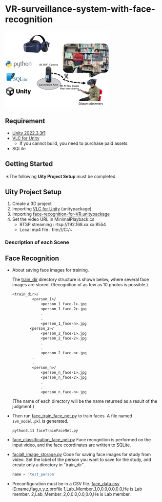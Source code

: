 # VR-surveillance-system-with-face-recognition

<img src="/images/VR_concept_for_github.png" alt="VR_concept" width="340px">

## Requirement
* [Unity 2022.3.3f1](unityhub://2022.3.3f1/7cdc2969a641)
* [VLC for Unity](https://www.videolan.org/developers/unity.html)
  * If you cannot build, you need to purchase paid assets
* SQLite

## Getting Started
＊The following **Uity Project Setup** must be completed.



## Uity Project Setup
1. Create a 3D project
2. Importing [VLC for Unity](https://www.videolan.org/developers/unity.html) (unitypackage)
3. Importing [face-recognition-for-VR.unitypackage](/unity/face-recognition-for-VR.unitypackage)
4. Set the video URL in MinimalPlayback.cs
   * RTSP streaming : rtsp://192.168.xx.xx:8554
   * Local mp4 file : file:///C:/~
  

### Description of each Scene


## Face Recognition
* About saving face images for training.


   The [train_dir](/Python/train_dir/) directory structure is shown below, where several face images are stored. (Recognition of as few as 10 photos is possible.)
   ```
   <train_dir>/
            <person_1>/
                <person_1_face-1>.jpg
                <person_1_face-2>.jpg
                .
                .
                <person_1_face-n>.jpg
           <person_2>/
                <person_2_face-1>.jpg
                <person_2_face-2>.jpg
                .
                .
                <person_2_face-n>.jpg
            .
            .
            <person_n>/
                <person_n_face-1>.jpg
                <person_n_face-2>.jpg
                .
                .
                <person_n_face-n>.jpg
   ```
   (The name of each directory will be the name returned as a result of the judgment.)
* Then run [face_train_face_net.py](/src/face_train_face_net.py) to train faces. A file named `svm_model.pkl` is generated.
   ```
   python3.11 faceTrainFaceNet.py
   ```
* [face_classification_face_net.py](/src/face_classification_face_net.py)
   Face recognition is performed on the input video, and the face coordinates are written to SQLite.
* [faciall_image_storage.py](/src/faciall_image_storage.py)
  Code for saving face images for study from video.
  Set the label of the person you want to save for the study, and create only a directory in "train_dir".
  ```python
  name = 'test_person'
  ```
* Preconfiguration must be in a CSV file.
  [face_data.csv](/src/csv/face_data.csv)
ID,name,flag,x,y,z,profile
1,Lab_Member_1,0,0.0,0.0,0.0,He is Lab member.
2,Lab_Member_2,0,0.0,0.0,0.0,He is Lab member.